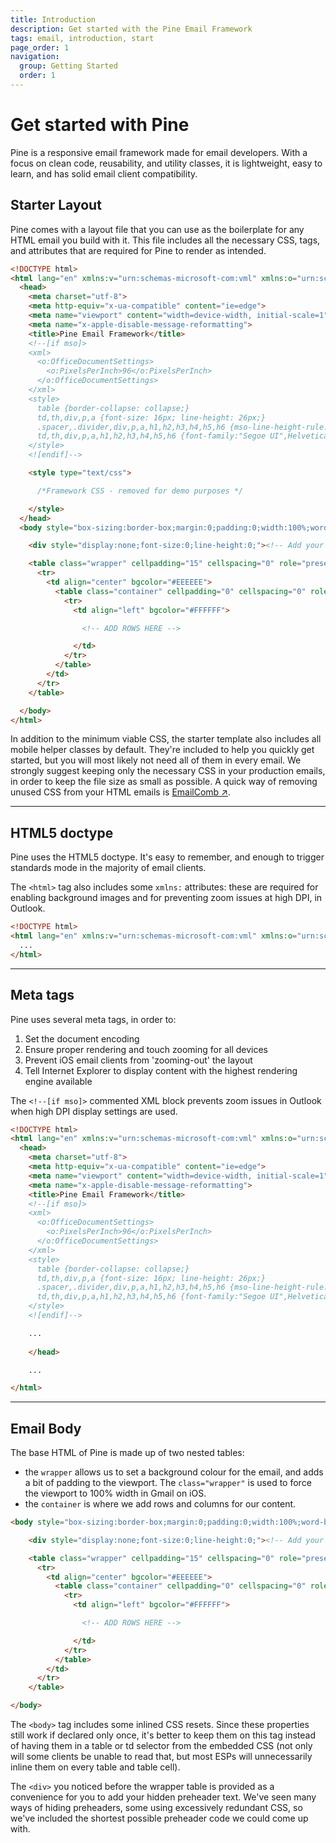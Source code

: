 ```yaml
---
title: Introduction
description: Get started with the Pine Email Framework
tags: email, introduction, start
page_order: 1
navigation:
  group: Getting Started
  order: 1
---
```


# Get started with Pine

Pine is a responsive email framework made for email developers. 
With a focus on clean code, reusability, and utility classes, it is lightweight, easy to learn, and has solid email client compatibility.

## Starter Layout

Pine comes with a layout file that you can use as the boilerplate for any HTML email you build with it. 
This file includes all the necessary CSS, tags, and attributes that are required for Pine to render as intended.

```html
<!DOCTYPE html>
<html lang="en" xmlns:v="urn:schemas-microsoft-com:vml" xmlns:o="urn:schemas-microsoft-com:office:office">
  <head>
    <meta charset="utf-8">
    <meta http-equiv="x-ua-compatible" content="ie=edge">
    <meta name="viewport" content="width=device-width, initial-scale=1">
    <meta name="x-apple-disable-message-reformatting">
    <title>Pine Email Framework</title>
    <!--[if mso]>
    <xml>
      <o:OfficeDocumentSettings>
        <o:PixelsPerInch>96</o:PixelsPerInch>
      </o:OfficeDocumentSettings>
    </xml>
    <style>
      table {border-collapse: collapse;}
      td,th,div,p,a {font-size: 16px; line-height: 26px;}
      .spacer,.divider,div,p,a,h1,h2,h3,h4,h5,h6 {mso-line-height-rule: exactly;}
      td,th,div,p,a,h1,h2,h3,h4,h5,h6 {font-family:"Segoe UI",Helvetica,Arial,sans-serif;}
    </style>
    <![endif]-->

    <style type="text/css">

      /*Framework CSS - removed for demo purposes */

    </style>
  </head>
  <body style="box-sizing:border-box;margin:0;padding:0;width:100%;word-break:break-word;-webkit-font-smoothing:antialiased;">

    <div style="display:none;font-size:0;line-height:0;"><!-- Add your preheader text here --></div>

    <table class="wrapper" cellpadding="15" cellspacing="0" role="presentation" width="100%">
      <tr>
        <td align="center" bgcolor="#EEEEEE">
          <table class="container" cellpadding="0" cellspacing="0" role="presentation" width="700">
            <tr>
              <td align="left" bgcolor="#FFFFFF">

                <!-- ADD ROWS HERE -->

              </td>
            </tr>
          </table>
        </td>
      </tr>
    </table>

  </body>
</html>
```

In addition to the minimum viable CSS, the starter template also includes all mobile helper classes by default. 
They're included to help you quickly get started, but you will most likely not need all of them in every email. 
We strongly suggest keeping only the necessary CSS in your production emails, in order to keep the file size as small as possible. 
A quick way of removing unused CSS from your HTML emails is [EmailComb ↗](https://emailcomb.com).

---

## HTML5 doctype

Pine uses the HTML5 doctype. It's easy to remember, and enough to trigger standards mode in the majority of email clients.

The `<html>` tag also includes some `xmlns:` attributes: 
these are required for enabling background images and for preventing zoom issues at high DPI, in Outlook.

```html
<!DOCTYPE html>
<html lang="en" xmlns:v="urn:schemas-microsoft-com:vml" xmlns:o="urn:schemas-microsoft-com:office:office">
  ...
</html>
```

---

## Meta tags

Pine uses several meta tags, in order to:

1. Set the document encoding
2. Ensure proper rendering and touch zooming for all devices
3. Prevent iOS email clients from 'zooming-out' the layout
4. Tell Internet Explorer to display content with the highest rendering engine available

The `<!--[if mso]>` commented XML block prevents zoom issues in Outlook when high DPI display settings are used.

```html
<!DOCTYPE html>
<html lang="en" xmlns:v="urn:schemas-microsoft-com:vml" xmlns:o="urn:schemas-microsoft-com:office:office">
  <head>
    <meta charset="utf-8">
    <meta http-equiv="x-ua-compatible" content="ie=edge">
    <meta name="viewport" content="width=device-width, initial-scale=1">
    <meta name="x-apple-disable-message-reformatting">
    <title>Pine Email Framework</title>
    <!--[if mso]>
    <xml>
      <o:OfficeDocumentSettings>
        <o:PixelsPerInch>96</o:PixelsPerInch>
      </o:OfficeDocumentSettings>
    </xml>
    <style>
      table {border-collapse: collapse;}
      td,th,div,p,a {font-size: 16px; line-height: 26px;}
      .spacer,.divider,div,p,a,h1,h2,h3,h4,h5,h6 {mso-line-height-rule: exactly;}
      td,th,div,p,a,h1,h2,h3,h4,h5,h6 {font-family:"Segoe UI",Helvetica,Arial,sans-serif;}
    </style>
    <![endif]-->

    ...
    
    </head>

    ...

</html>
```

---

## Email Body

The base HTML of Pine is made up of two nested tables:

- the `wrapper` allows us to set a background colour for the email, and adds a bit of padding to the viewport. The `class="wrapper"` is used to force the viewport to 100% width in Gmail on iOS.
- the `container` is where we add rows and columns for our content.

```html
<body style="box-sizing:border-box;margin:0;padding:0;width:100%;word-break:break-word;-webkit-font-smoothing:antialiased;">

    <div style="display:none;font-size:0;line-height:0;"><!-- Add your preheader text here --></div>

    <table class="wrapper" cellpadding="15" cellspacing="0" role="presentation" width="100%">
      <tr>
        <td align="center" bgcolor="#EEEEEE">
          <table class="container" cellpadding="0" cellspacing="0" role="presentation" width="700">
            <tr>
              <td align="left" bgcolor="#FFFFFF">

                <!-- ADD ROWS HERE -->

              </td>
            </tr>
          </table>
        </td>
      </tr>
    </table>

</body>
```

The `<body>` tag includes some inlined CSS resets. Since these properties still work if declared only once, it's better to keep them on this tag instead of having them in a table or td selector from the embedded CSS (not only will some clients be unable to read that, but most ESPs will unnecessarily inline them on every table and table cell).

The `<div>` you noticed before the wrapper table is provided as a convenience for you to add your hidden preheader text. We've seen many ways of hiding preheaders, some using excessively redundant CSS, so we've included the shortest possible preheader code we could come up with.
